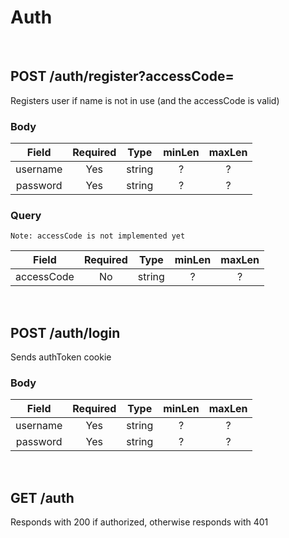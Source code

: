 # Auth

<br>

## POST /auth/register?accessCode=

Registers user if name is not in use
(and the accessCode is valid)

### Body

|  Field   | Required |  Type  | minLen | maxLen |
| :------: | :------: | :----: | :----: | :----: |
| username |   Yes    | string |   ?    |   ?    |
| password |   Yes    | string |   ?    |   ?    |

### Query

`Note: accessCode is not implemented yet`

|   Field    | Required |  Type  | minLen | maxLen |
| :--------: | :------: | :----: | :----: | :----: |
| accessCode |    No    | string |   ?    |   ?    |

<br>

## POST /auth/login

Sends authToken cookie

### Body

|  Field   | Required |  Type  | minLen | maxLen |
| :------: | :------: | :----: | :----: | :----: |
| username |   Yes    | string |   ?    |   ?    |
| password |   Yes    | string |   ?    |   ?    |

<br>

## GET /auth

Responds with 200 if authorized, otherwise responds with 401

<br>
